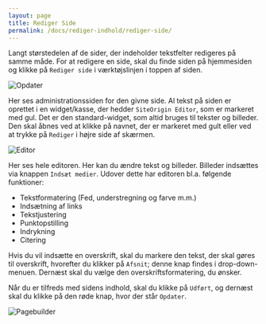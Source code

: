 ```yaml
---
layout: page
title: Rediger Side
permalink: /docs/rediger-indhold/rediger-side/
---
```


Langt størstedelen af de sider, der indeholder tekstfelter redigeres på samme måde. For at redigere en side, skal du finde siden på hjemmesiden og klikke på `Rediger side` i værktøjslinjen i toppen af siden.

![Opdater](http://lpo.dk/brugerguide/img/admin.PNG)

Her ses administrationssiden for den givne side. Al tekst på siden er oprettet i en widget/kasse, der hedder `SiteOrigin Editor`, som er markeret med gul. Det er den standard-widget, som altid bruges til tekster og billeder. Den skal åbnes ved at klikke på navnet, der er markeret med gult eller ved at trykke på `Rediger` i højre side af skærmen.

![Editor](http://lpo.dk/brugerguide/img/pagebuilder.PNG)

Her ses hele editoren. Her kan du ændre tekst og billeder. Billeder indsættes via knappen `Indsæt medier`. Udover dette har editoren bl.a. følgende funktioner:

* Tekstformatering (Fed, understregning og farve m.m.)
* Indsætning af links
* Tekstjustering
* Punktopstilling
* Indrykning
* Citering

Hvis du vil indsætte en overskrift, skal du markere den tekst, der skal gøres til overskrift, hvorefter du klikker på `Afsnit`; denne knap findes i drop-down-menuen. Dernæst skal du vælge den overskriftsformatering, du ønsker.

Når du er tilfreds med sidens indhold, skal du klikke på `Udført`, og dernæst skal du klikke på den røde knap, hvor der står `Opdater`.

![Pagebuilder](http://lpo.dk/brugerguide/img/full-editor.PNG)
